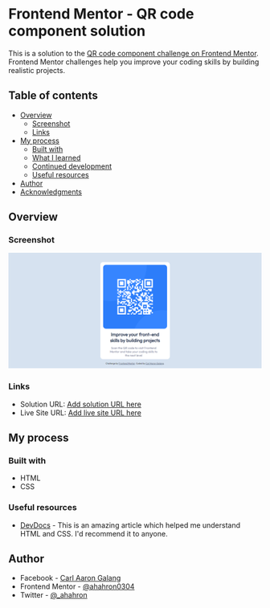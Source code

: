# Frontend Mentor - QR code component solution

This is a solution to the [QR code component challenge on Frontend Mentor](https://www.frontendmentor.io/challenges/qr-code-component-iux_sIO_H). Frontend Mentor challenges help you improve your coding skills by building realistic projects. 

## Table of contents

- [Overview](#overview)
  - [Screenshot](#screenshot)
  - [Links](#links)
- [My process](#my-process)
  - [Built with](#built-with)
  - [What I learned](#what-i-learned)
  - [Continued development](#continued-development)
  - [Useful resources](#useful-resources)
- [Author](#author)
- [Acknowledgments](#acknowledgments)


## Overview

### Screenshot

![](images/screenshot.png)



### Links

- Solution URL: [Add solution URL here](https://your-solution-url.com)
- Live Site URL: [Add live site URL here](https://your-live-site-url.com)

## My process

### Built with

- HTML
- CSS

### Useful resources

- [DevDocs](https://devdocs.io/) - This is an amazing article which helped me understand HTML and CSS. I'd recommend it to anyone.

## Author

- Facebook - [Carl Aaron Galang](https://www.facebook.com/CarlAaron.Galang0304//)
- Frontend Mentor - [@ahahron0304](https://www.frontendmentor.io/profile/ahahron0304)
- Twitter - [@_ahahron](https://twitter.com/_ahahron)
